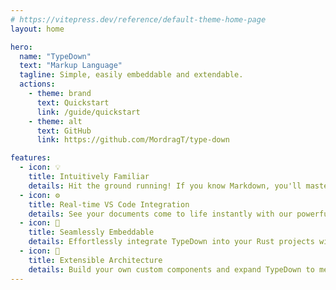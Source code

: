 ```yaml
---
# https://vitepress.dev/reference/default-theme-home-page
layout: home

hero:
  name: "TypeDown"
  text: "Markup Language"
  tagline: Simple, easily embeddable and extendable.
  actions:
    - theme: brand
      text: Quickstart
      link: /guide/quickstart
    - theme: alt
      text: GitHub
      link: https://github.com/MordragT/type-down

features:
  - icon: 💡
    title: Intuitively Familiar
    details: Hit the ground running! If you know Markdown, you'll master TypeDown in minutes, not hours.
  - icon: ⚙️
    title: Real-time VS Code Integration
    details: See your documents come to life instantly with our powerful VS Code extension.
  - icon: 🚀
    title: Seamlessly Embeddable
    details: Effortlessly integrate TypeDown into your Rust projects with a flexible API designed for customization.
  - icon: 🧩
    title: Extensible Architecture
    details: Build your own custom components and expand TypeDown to meet your specific requirements.
---
```

